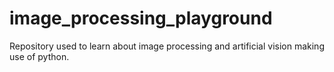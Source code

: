 # image_processing_playground
Repository used to learn about image processing and artificial vision making use of python. 
